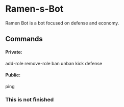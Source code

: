 # Ramen-s-Bot
Ramen Bot is a bot focused on defense and economy.

## Commands
#### Private:

  add-role
  remove-role
  ban
  unban
  kick
  defense

#### Public:

  ping

### This is not finished 
